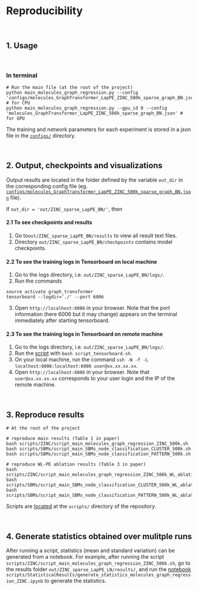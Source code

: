 # Reproducibility


<br>

## 1. Usage


<br>

### In terminal

```
# Run the main file (at the root of the project)
python main_molecules_graph_regression.py --config 'configs/molecules_GraphTransformer_LapPE_ZINC_500k_sparse_graph_BN.json' # for CPU
python main_molecules_graph_regression.py --gpu_id 0 --config 'molecules_GraphTransformer_LapPE_ZINC_500k_sparse_graph_BN.json' # for GPU
```
The training and network parameters for each experiment is stored in a json file in the [`configs/`](../configs) directory.




<br>

## 2. Output, checkpoints and visualizations

Output results are located in the folder defined by the variable `out_dir` in the corresponding config file (eg. [`configs/molecules_GraphTransformer_LapPE_ZINC_500k_sparse_graph_BN.json`](../configs/molecules_GraphTransformer_LapPE_ZINC_500k_sparse_graph_BN.json) file).  

If `out_dir = 'out/ZINC_sparse_LapPE_BN/'`, then 

#### 2.1 To see checkpoints and results
1. Go to`out/ZINC_sparse_LapPE_BN/results` to view all result text files.
2. Directory `out/ZINC_sparse_LapPE_BN/checkpoints` contains model checkpoints.

#### 2.2 To see the training logs in Tensorboard on local machine
1. Go to the logs directory, i.e. `out/ZINC_sparse_LapPE_BN/logs/`.
2. Run the commands
```
source activate graph_transformer
tensorboard --logdir='./' --port 6006
```
3. Open `http://localhost:6006` in your browser. Note that the port information (here 6006 but it may change) appears on the terminal immediately after starting tensorboard.


#### 2.3 To see the training logs in Tensorboard on remote machine
1. Go to the logs directory, i.e. `out/ZINC_sparse_LapPE_BN/logs/`.
2. Run the [script](../scripts/TensorBoard/script_tensorboard.sh) with `bash script_tensorboard.sh`.
3. On your local machine, run the command `ssh -N -f -L localhost:6006:localhost:6006 user@xx.xx.xx.xx`.
4. Open `http://localhost:6006` in your browser. Note that `user@xx.xx.xx.xx` corresponds to your user login and the IP of the remote machine.



<br>

## 3. Reproduce results 


```
# At the root of the project 

# reproduce main results (Table 1 in paper) 
bash scripts/ZINC/script_main_molecules_graph_regression_ZINC_500k.sh 
bash scripts/SBMs/script_main_SBMs_node_classification_CLUSTER_500k.sh 
bash scripts/SBMs/script_main_SBMs_node_classification_PATTERN_500k.sh

# reproduce WL-PE ablation results (Table 3 in paper)
bash scripts/ZINC/script_main_molecules_graph_regression_ZINC_500k_WL_ablation.sh 
bash scripts/SBMs/script_main_SBMs_node_classification_CLUSTER_500k_WL_ablation.sh
bash scripts/SBMs/script_main_SBMs_node_classification_PATTERN_500k_WL_ablation.sh
```

Scripts are [located](../scripts/) at the `scripts/` directory of the repository.

 

 <br>

## 4. Generate statistics obtained over mulitple runs 
After running a script, statistics (mean and standard variation) can be generated from a notebook. For example, after running the script `scripts/ZINC/script_main_molecules_graph_regression_ZINC_500k.sh`, go to the results folder `out/ZINC_sparse_LapPE_LN/results/`, and run the [notebook](../scripts/StatisticalResults/generate_statistics_molecules_graph_regression_ZINC.ipynb) `scripts/StatisticalResults/generate_statistics_molecules_graph_regression_ZINC.ipynb` to generate the statistics.


















<br><br><br>
